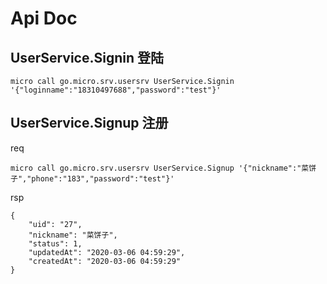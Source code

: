 # Api Doc

## UserService.Signin 登陆

```micro cli
micro call go.micro.srv.usersrv UserService.Signin '{"loginname":"18310497688","password":"test"}'
```

## UserService.Signup 注册

req

```micro cli
micro call go.micro.srv.usersrv UserService.Signup '{"nickname":"菜饼子","phone":"183","password":"test"}'
```

rsp
```
{
	"uid": "27",
	"nickname": "菜饼子",
	"status": 1,
	"updatedAt": "2020-03-06 04:59:29",
	"createdAt": "2020-03-06 04:59:29"
}
```
